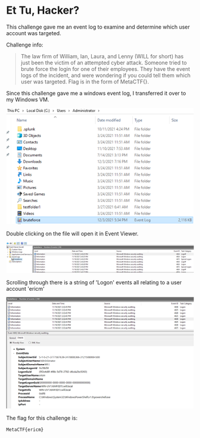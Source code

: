 # Et Tu, Hacker?

This challenge gave me an event log to examine and determine which user account was targeted.

Challenge info:
>The law firm of William, Ian, Laura, and Lenny (WILL for short) has just been the victim of an attempted cyber attack. Someone tried to brute force the login for one of their employees. They have the event logs of the incident, and were wondering if you could tell them which user was targeted. Flag is in the form of MetaCTF{}.


Since this challenge gave me a windows event log, I transferred it over to my Windows VM.

![](hacker_1.png)

Double clicking on the file will open it in Event Viewer.

![](hacker_2.png)


Scrolling through there is a string of 'Logon' events all relating to a user account 'ericm'

![](hacker_3.png)

The flag for this challenge is:
```sh
MetaCTF{ericm}
```